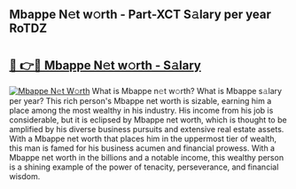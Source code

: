## Mbappe N𝚎t w𝚘rth - Part-XCT S𝚊lary per year RoTDZ

# <h2><a href="http://gc1z56x.nevu.top/?p=Mbappe">🔗 👉🔴 Mbappe N𝚎t w𝚘rth - S𝚊lary</a></h2>

[![Mbappe N𝚎t W𝚘rth](https://i.imgur.com/Oavwk0R.jpeg)](http://gc1z56x.nevu.top/?p=Mbappe)
What is Mbappe n𝚎t w𝚘rth? What is Mbappe s𝚊lary per year?
This rich person's Mbappe net worth is sizable, earning him a place among the most wealthy in his industry. His income from his job is considerable, but it is eclipsed by Mbappe net worth, which is thought to be amplified by his diverse business pursuits and extensive real estate assets. With a Mbappe net worth that places him in the uppermost tier of wealth, this man is famed for his business acumen and financial prowess. With a Mbappe net worth in the billions and a notable income, this wealthy person is a shining example of the power of tenacity, perseverance, and financial wisdom.
